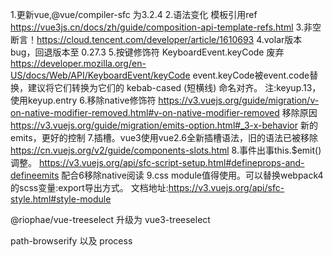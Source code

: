 1.更新vue,@vue/compiler-sfc 为3.2.4
2.语法变化 模板引用ref https://vue3js.cn/docs/zh/guide/composition-api-template-refs.html
3.非空断言！https://cloud.tencent.com/developer/article/1610693
4.volar版本bug，回退版本至 0.27.3
5.按键修饰符 KeyboardEvent.keyCode 废弃 https://developer.mozilla.org/en-US/docs/Web/API/KeyboardEvent/keyCode  event.keyCode被event.code替换，建议将它们转换为它们的 kebab-cased (短横线) 命名对齐。 注:keyup.13，使用keyup.entry
6.移除native修饰符 
https://v3.vuejs.org/guide/migration/v-on-native-modifier-removed.html#v-on-native-modifier-removed  移除原因
https://v3.vuejs.org/guide/migration/emits-option.html#_3-x-behavior   新的emits，更好的控制
7.插槽。vue3使用vue2.6全新插槽语法，旧的语法已被移除 https://cn.vuejs.org/v2/guide/components-slots.html
8.事件出事this.$emit()调整。 https://v3.vuejs.org/api/sfc-script-setup.html#defineprops-and-defineemits 配合6移除native阅读
9.css module值得使用。可以替换webpack4的scss变量:export导出方式。 文档地址:https://v3.vuejs.org/api/sfc-style.html#style-module



<!-- 依赖升级 --> 
@riophae/vue-treeselect 升级为 vue3-treeselect

<!-- webpack内部不在 polyfill node模块,所以path模块必须手动引入 -->
path-browserify  以及 process